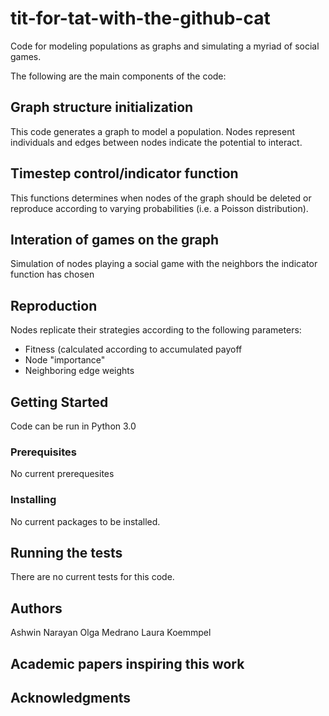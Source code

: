 # tit-for-tat-with-the-github-cat
Code for modeling populations as graphs and simulating a myriad of social games.

The following are the main components of the code:

## Graph structure initialization
This code generates a graph to model a population. 
Nodes represent individuals and edges between nodes indicate the potential to interact. 

## Timestep control/indicator function
This functions determines when nodes of the graph should be deleted or reproduce according to varying probabilities (i.e. a Poisson distribution). 

## Interation of games on the graph
Simulation of nodes playing a social game with the neighbors the indicator function has chosen

## Reproduction
Nodes replicate their strategies according to the following parameters:
* Fitness (calculated according to accumulated payoff
* Node "importance"
* Neighboring edge weights


## Getting Started

Code can be run in Python 3.0

### Prerequisites

No current prerequesites 


### Installing

No current packages to be installed.


## Running the tests

There are no current tests for this code.


## Authors

Ashwin Narayan
Olga Medrano
Laura Koemmpel


## Academic papers inspiring this work

## Acknowledgments


